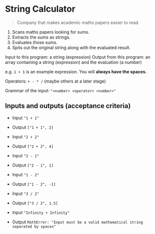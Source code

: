 # String Calculator

> Company that makes academic maths papers easier to read.

1. Scans maths papers looking for sums.
2. Extracts the sums as strings.
3. Evaluates those sums.
4. Spits out the original string along with the evaluated result.

Input to this program: a string (expression)
Output from this program: an array containing a string (expression) and the evaluation (a number)

e.g. `1 + 1` is an example expression. You will **always have the spaces.**

Operators: `+ - * /` (maybe others at a later stage)

Grammar of the input: `"<number> <operator> <number>"`

## Inputs and outputs (acceptance criteria)

- Input `"1 + 1"`
- Output `["1 + 1", 2]`

- Input `"2 + 2"`
- Output `["2 + 2", 4]`

- Input `"2 - 1"`
- Output `["2 - 1", 1]`

- Input `"1 - 2"`
- Output `["1 - 2", -1]`

- Input `"3 / 2"`
- Output `["3 / 2", 1.5]`

- Input `"Infinity + Infinity"`
- Output `MathError: "Input must be a valid mathematical string separated by spaces"`

